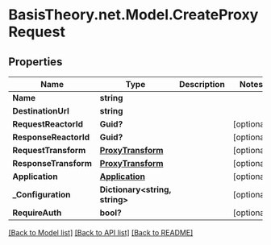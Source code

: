 # BasisTheory.net.Model.CreateProxyRequest

## Properties

Name | Type | Description | Notes
------------ | ------------- | ------------- | -------------
**Name** | **string** |  | 
**DestinationUrl** | **string** |  | 
**RequestReactorId** | **Guid?** |  | [optional] 
**ResponseReactorId** | **Guid?** |  | [optional] 
**RequestTransform** | [**ProxyTransform**](ProxyTransform.md) |  | [optional] 
**ResponseTransform** | [**ProxyTransform**](ProxyTransform.md) |  | [optional] 
**Application** | [**Application**](Application.md) |  | [optional] 
**_Configuration** | **Dictionary&lt;string, string&gt;** |  | [optional] 
**RequireAuth** | **bool?** |  | [optional] 

[[Back to Model list]](../README.md#documentation-for-models) [[Back to API list]](../README.md#documentation-for-api-endpoints) [[Back to README]](../README.md)

